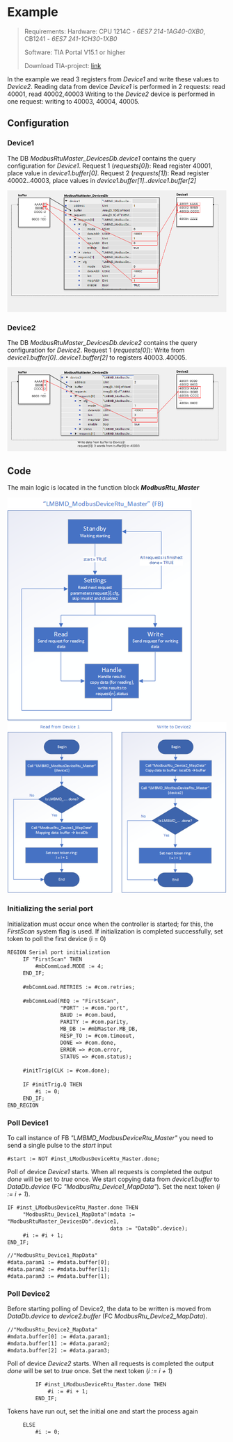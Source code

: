 # Example
> Requirements: 
> Hardware: CPU 1214C - *6ES7 214-1AG40-0XB0*, CB1241 - *6ES7 241-1CH30-1XB0*
> 
> Software: TIA Portal V15.1 or higher
> 
> Download TIA-project: [link](/tia/generated/LMBMD_ModbusDeviceRtu_0.0.4.zap15_1)

In the example we read 3 registers from *Device1* and write these values to *Device2*.
Reading data from device *Device1* is performed in 2 requests: read 40001, read 40002,40003
Writing to the *Device2* device is performed in one request: writing to 40003, 40004, 40005.

## Configuration
### Device1
The DB *ModbusRtuMaster_DevicesDb.device1* contains the query configuration for *Device1*.
Request 1 (*requests[0]*): Read register 40001, place value in *device1.buffer[0]*.
Request 2 (*requests[1]*): Read register 40002..40003, place values in *device1.buffer[1]..device1.buffer[2]*

![example read](/docs/images/example_read.png)

### Device2
The DB *ModbusRtuMaster_DevicesDb.device2* contains the query configuration for *Device2*.
Request 1 (*requests[0]*): Write from *device1.buffer[0]..device1.buffer[2]* to registers 40003..40005.

![example write](/docs/images/example_write.png)

## Code
The main logic is located in the function block ***ModbusRtu_Master***

![example read](/docs/images/ModbusDeviceRtu_Master.png)
![subroutines](/docs/images/subroutines.png)

### Initializing the serial port
Initialization must occur once when the controller is started; for this, the *FirstScan* system flag is used.
If initialization is completed successfully, set token to poll the first device (i = 0)

```
REGION Serial port initialization
     IF "FirstScan" THEN
         #mbCommLoad.MODE := 4;
     END_IF;
    
     #mbCommLoad.RETRIES := #com.retries;
    
     #mbCommLoad(REQ := "FirstScan",
                 "PORT" := #com."port",
                 BAUD := #com.baud,
                 PARITY := #com.parity,
                 MB_DB := #mbMaster.MB_DB,
                 RESP_TO := #com.timeout,
                 DONE => #com.done,
                 ERROR => #com.error,
                 STATUS => #com.status);
    
     #initTrig(CLK := #com.done);
    
     IF #initTrig.Q THEN
         #i := 0;
     END_IF;
END_REGION
```

### Poll Device1
To call instance of FB *"LMBMD_ModbusDeviceRtu_Master"* you need to send a single pulse to the *start* input

```
#start := NOT #inst_LModbusDeviceRtu_Master.done;
```

Poll of device *Device1* starts.
When all requests is completed the output *done* will be set to *true* once.
We start copying data from *device1.buffer* to *DataDb.device* (FC *"ModbusRtu_Device1_MapData"*).
Set the next token (*i := i + 1*).

```
IF #inst_LModbusDeviceRtu_Master.done THEN
     "ModbusRtu_Device1_MapData"(mdata := "ModbusRtuMaster_DevicesDb".device1,
                                 data := "DataDb".device);
     #i := #i + 1;
END_IF;
```

```
//"ModbusRtu_Device1_MapData"
#data.param1 := #mdata.buffer[0];
#data.param2 := #mdata.buffer[1];
#data.param3 := #mdata.buffer[1];
```


### Poll Device2
Before starting polling of Device2, the data to be written is moved from *DataDb.device* to *device2.buffer* (FC *ModbusRtu_Device2_MapData*).

```
//"ModbusRtu_Device2_MapData"
#mdata.buffer[0] := #data.param1;
#mdata.buffer[1] := #data.param2;
#mdata.buffer[2] := #data.param3;
```

Poll of device *Device2* starts.
When all requests is completed the output *done* will be set to *true* once.
Set the next token (*i := i + 1*)

```
         IF #inst_LModbusDeviceRtu_Master.done THEN
             #i := #i + 1;
         END_IF;
```

Tokens have run out, set the initial one and start the process again
```
     ELSE
         #i := 0;
```

